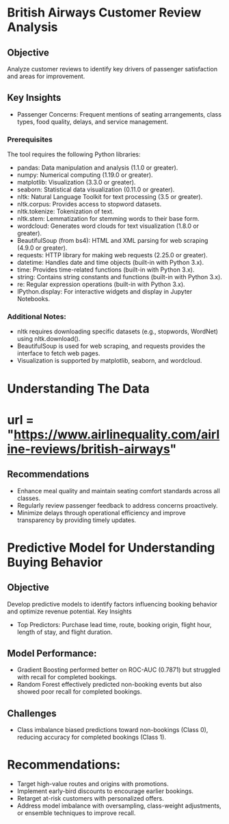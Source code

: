 # British Airways Customer Review Analysis
## Objective
Analyze customer reviews to identify key drivers of passenger satisfaction and areas for improvement.
## Key Insights
*	Passenger Concerns: Frequent mentions of seating arrangements, class types, food quality, delays, and service management.
###	Prerequisites
The tool requires the following Python libraries:
*	pandas: Data manipulation and analysis (1.1.0 or greater).
*	numpy: Numerical computing (1.19.0 or greater).
*	matplotlib: Visualization (3.3.0 or greater).
*	seaborn: Statistical data visualization (0.11.0 or greater).
*	nltk: Natural Language Toolkit for text processing (3.5 or greater). 
*	nltk.corpus: Provides access to stopword datasets.
*	nltk.tokenize: Tokenization of text.
*	nltk.stem: Lemmatization for stemming words to their base form.
*	wordcloud: Generates word clouds for text visualization (1.8.0 or greater).
*	BeautifulSoup (from bs4): HTML and XML parsing for web scraping (4.9.0 or greater).
*	requests: HTTP library for making web requests (2.25.0 or greater).
*	datetime: Handles date and time objects (built-in with Python 3.x).
*	time: Provides time-related functions (built-in with Python 3.x).
*	string: Contains string constants and functions (built-in with Python 3.x).
*	re: Regular expression operations (built-in with Python 3.x).
*	IPython.display: For interactive widgets and display in Jupyter Notebooks.

### Additional Notes:
*	nltk requires downloading specific datasets (e.g., stopwords, WordNet) using nltk.download().
*	BeautifulSoup is used for web scraping, and requests provides the interface to fetch web pages.
*	Visualization is supported by matplotlib, seaborn, and wordcloud.

# Understanding The Data
# url = "https://www.airlinequality.com/airline-reviews/british-airways"


## Recommendations 
* Enhance meal quality and maintain seating comfort standards across all classes.
* Regularly review passenger feedback to address concerns proactively.
* Minimize delays through operational efficiency and improve transparency by providing timely updates.

# Predictive Model for Understanding Buying Behavior
## Objective
Develop predictive models to identify factors influencing booking behavior and optimize revenue potential.
Key Insights
* Top Predictors: Purchase lead time, route, booking origin, flight hour, length of stay, and flight duration.
## Model Performance: 
*  Gradient Boosting performed better on ROC-AUC (0.7871) but struggled with recall for completed bookings.
*  Random Forest effectively predicted non-booking events but also showed poor recall for completed bookings.
  ## Challenges 
* Class imbalance biased predictions toward non-bookings (Class 0), reducing accuracy for completed bookings (Class 1).

# Recommendations: 
*  Target high-value routes and origins with promotions.
*  Implement early-bird discounts to encourage earlier bookings.
*  Retarget at-risk customers with personalized offers.
*  Address model imbalance with oversampling, class-weight adjustments, or ensemble techniques to improve recall.
